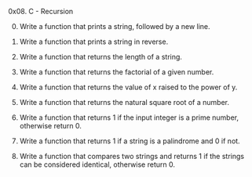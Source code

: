 0x08. C - Recursion



0. Write a function that prints a string, followed by a new line.



1. Write a function that prints a string in reverse.



2. Write a function that returns the length of a string.



3. Write a function that returns the factorial of a given number.



4. Write a function that returns the value of x raised to the power of y.



5. Write a function that returns the natural square root of a number.



6. Write a function that returns 1 if the input integer is a prime number, otherwise return 0.



7. Write a function that returns 1 if a string is a palindrome and 0 if not.



8. Write a function that compares two strings and returns 1 if the strings can be considered identical, otherwise return 0.
